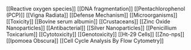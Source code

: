 [[Reactive oxygen species]]
[[DNA fragmentation]]
[[Pentachlorophenol (PCP)]]
[[Vigna Radiata]]
[[Defense Mechanism]]
[[Microorganisms]]
[[Toxicity]]
[[Bovine serum albumin]]
[[Crustaceans]]
[[Zinc Oxide Nanoparticles]]
[[Antibacterial]]
[[Silver Nanoparticles]]
[[Penicillium Toxicarium]]
[[Cytotoxicity]]
[[Genotoxicity]]
[[Ht-29 Cells]]
[[Zno-nps]]
[[Ipomoea Obscura]]
[[Cell Cycle Analysis By Flow Cytometry]]
